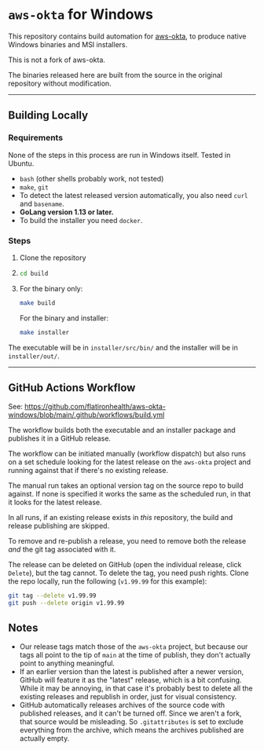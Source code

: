 # `aws-okta` for Windows
This repository contains build automation for [aws-okta](https://github.com/segmentio/aws-okta), to produce native Windows binaries and MSI installers.

This is not a fork of aws-okta.

The binaries released here are built from the source in the original repository without modification.

---

## Building Locally
### Requirements
None of the steps in this process are run in Windows itself. Tested in Ubuntu.

* `bash` (other shells probably work, not tested)
* `make`, `git`
* To detect the latest released version automatically, you also need `curl` and `basename`.
* **GoLang version 1.13 or later.**
* To build the installer you need `docker`.
### Steps
1. Clone the repository
1. ```bash
   cd build
   ```
1. For the binary only:

   ```bash
   make build
   ```

   For the binary and installer:

   ```bash
   make installer
   ```

The executable will be in `installer/src/bin/` and the installer will be in `installer/out/`.

---

## GitHub Actions Workflow
See: https://github.com/flatironhealth/aws-okta-windows/blob/main/.github/workflows/build.yml

The workflow builds both the executable and an installer package and publishes it in a GitHub release.

The workflow can be initiated manually (workflow dispatch) but also runs on a set schedule looking for the latest release on the `aws-okta` project and running against that if there's no existing release.

The manual run takes an optional version tag on the source repo to build against. If none is specified it works the same as the scheduled run, in that it looks for the latest release.

In all runs, if an existing release exists in _this_ repository, the build and release publishing are skipped.

To remove and re-publish a release, you need to remove both the release _and_ the git tag associated with it.

The release can be deleted on GitHub (open the individual release, click `Delete`), but the tag cannot. To delete the tag, you need push rights. Clone the repo locally, run the following (`v1.99.99` for this example):
```bash
git tag --delete v1.99.99
git push --delete origin v1.99.99
```

## Notes
* Our release tags match those of the `aws-okta` project, but because our tags all point to the tip of `main` at the time of publish, they don't actually point to anything meaningful.
* If an earlier version than the latest is published after a newer version, GitHub will feature it as the "latest" release, which is a bit confusing. While it may be annoying, in that case it's probably best to delete all the existing releases and republish in order, just for visual consistency.
* GitHub automatically releases archives of the source code with published releases, and it can't be turned off. Since we aren't a fork, that source would be misleading. So `.gitattributes` is set to exclude everything from the archive, which means the archives published are actually empty.

